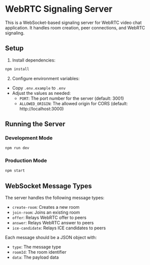 # WebRTC Signaling Server

This is a WebSocket-based signaling server for WebRTC video chat application. It handles room creation, peer connections, and WebRTC signaling.

## Setup

1. Install dependencies:

```bash
npm install
```

2. Configure environment variables:

- Copy `.env.example` to `.env`
- Adjust the values as needed:
  - `PORT`: The port number for the server (default: 3001)
  - `ALLOWED_ORIGIN`: The allowed origin for CORS (default: http://localhost:3000)

## Running the Server

### Development Mode

```bash
npm run dev
```

### Production Mode

```bash
npm start
```

## WebSocket Message Types

The server handles the following message types:

- `create-room`: Creates a new room
- `join-room`: Joins an existing room
- `offer`: Relays WebRTC offer to peers
- `answer`: Relays WebRTC answer to peers
- `ice-candidate`: Relays ICE candidates to peers

Each message should be a JSON object with:

- `type`: The message type
- `roomId`: The room identifier
- `data`: The payload data
